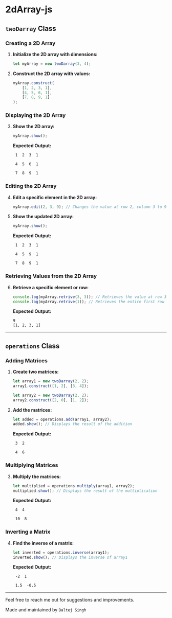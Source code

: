 # 2dArray-js
## `twoDarray` Class

### Creating a 2D Array

1. **Initialize the 2D array with dimensions:**

    ```javascript
    let myArray = new twoDarray(3, 4);
    ```

2. **Construct the 2D array with values:**

    ```javascript
    myArray.construct(
        [1, 2, 3, 1],
        [4, 5, 6, 1],
        [7, 8, 9, 1]
    );
    ```

### Displaying the 2D Array

3. **Show the 2D array:**

    ```javascript
    myArray.show();
    ```

    **Expected Output:**

    ```
     1  2  3  1 

     4  5  6  1 

     7  8  9  1 
    ```

### Editing the 2D Array

4. **Edit a specific element in the 2D array:**

    ```javascript
    myArray.edit(2, 3, 9); // Changes the value at row 2, column 3 to 9
    ```

5. **Show the updated 2D array:**

    ```javascript
    myArray.show();
    ```

    **Expected Output:**

    ```
     1  2  3  1 

     4  5  9  1 

     7  8  9  1 
    ```

### Retrieving Values from the 2D Array

6. **Retrieve a specific element or row:**

    ```javascript
    console.log(myArray.retrive(3, 3)); // Retrieves the value at row 3, column 3
    console.log(myArray.retrive(1)); // Retrieves the entire first row
    ```

    **Expected Output:**

    ```
    9
    [1, 2, 3, 1]
    ```

---

## `operations` Class

### Adding Matrices

1. **Create two matrices:**

    ```javascript
    let array1 = new twoDarray(2, 2);
    array1.construct([1, 2], [3, 4]);

    let array2 = new twoDarray(2, 2);
    array2.construct([2, 0], [1, 2]);
    ```

2. **Add the matrices:**

    ```javascript
    let added = operations.add(array1, array2);
    added.show(); // Displays the result of the addition
    ```

    **Expected Output:**

    ```
     3  2 

     4  6 
    ```

### Multiplying Matrices

3. **Multiply the matrices:**

    ```javascript
    let multiplied = operations.multiply(array1, array2);
    multiplied.show(); // Displays the result of the multiplication
    ```

    **Expected Output:**

    ```
     4  4 

     10  8 
    ```

### Inverting a Matrix

4. **Find the inverse of a matrix:**

    ```javascript
    let inverted = operations.inverse(array1);
    inverted.show(); // Displays the inverse of array1
    ```

    **Expected Output:**

    ```
     -2  1 

     1.5  -0.5 
    ```

---
Feel free to reach me out for suggestions and improvements.

Made and maintained by ```Baltej Singh```
